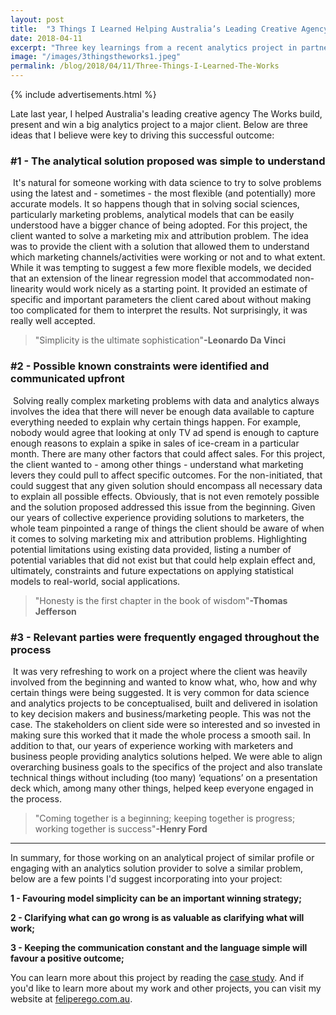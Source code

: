 ```yaml
---
layout: post
title:  "3 Things I Learned Helping Australia’s Leading Creative Agency Win A Large Analytics Project In Less Than A Week"
date: 2018-04-11
excerpt: "Three key learnings from a recent analytics project in partnership with The Works, a leading creative agency."
image: "/images/3thingstheworks1.jpeg"
permalink: /blog/2018/04/11/Three-Things-I-Learned-The-Works
---
```


{% include advertisements.html %}

Late last year, I helped Australia's leading creative agency The Works build, present and win a big analytics project to a major client. Below are three ideas that I believe were key to driving this successful outcome:

<h3>#1 - The analytical solution proposed was simple to understand</h3>
<span class="image left"><img src="{{ "/images/3thingstheworks2.jpeg" | absolute_url }}" alt="" /></span> It's natural for someone working with data science to try to solve problems using the latest and - sometimes - the most flexible (and potentially) more accurate models. It so happens though that in solving social sciences, particularly marketing problems, analytical models that can be easily understood have a bigger chance of being adopted. For this project, the client wanted to solve a marketing mix and attribution problem. The idea was to provide the client with a solution that allowed them to understand which marketing channels/activities were working or not and to what extent. While it was tempting to suggest a few more flexible models, we decided that an extension of the linear regression model that accommodated non-linearity would work nicely as a starting point. It provided an estimate of specific and important parameters the client cared about without making too complicated for them to interpret the results. Not surprisingly, it was really well accepted.

<blockquote>"Simplicity is the ultimate sophistication"<strong>-Leonardo Da Vinci</strong></blockquote>


<h3>#2 - Possible known constraints were identified and communicated upfront</h3>
<span class="image right"><img src="{{ "/images/3thingstheworks3.jpg" | absolute_url }}" alt="" /></span> Solving really complex marketing problems with data and analytics always involves the idea that there will never be enough data available to capture everything needed to explain why certain things happen. For example, nobody would agree that looking at only TV ad spend is enough to capture enough reasons to explain a spike in sales of ice-cream in a particular month. There are many other factors that could affect sales. For this project, the client wanted to - among other things - understand what marketing levers they could pull to affect specific outcomes. For the non-initiated, that could suggest that any given solution should encompass all necessary data to explain all possible effects. Obviously, that is not even remotely possible and the solution proposed addressed this issue from the beginning.  Given our years of collective experience providing solutions to marketers, the whole team pinpointed a range of things the client should be aware of when it comes to solving marketing mix and attribution problems. Highlighting potential limitations using existing data provided, listing a number of potential variables that did not exist but that could help explain effect and, ultimately, constraints and future expectations on applying statistical models to real-world, social applications. 

<blockquote>"Honesty is the first chapter in the book of wisdom"<strong>-Thomas Jefferson</strong></blockquote>

<h3>#3 - Relevant parties were frequently engaged throughout the process</h3>
<span class="image left"><img src="{{ "/images/3thingstheworks4.jpeg" | absolute_url }}" alt="" /></span> It was very refreshing to work on a project where the client was heavily involved from the beginning and wanted to know what, who, how and why certain things were being suggested. It is very common for data science and analytics projects to be conceptualised, built and delivered in isolation to key decision makers and business/marketing people. This was not the case. The stakeholders on client side were so interested and so invested in making sure this worked that it made the whole process a smooth sail. In addition to that, our years of experience working with marketers and business people providing analytics solutions helped. We were able to align overarching business goals to the specifics of the project and also translate technical things without including (too many) ‘equations’ on a presentation deck which, among many other things, helped keep everyone engaged in the process.
 
<blockquote>"Coming together is a beginning; keeping together is progress; working together is success"<strong>-Henry Ford</strong></blockquote>

<hr>

In summary, for those working on an analytical project of similar profile or engaging with an analytics solution provider to solve a similar problem, below are a few points I'd suggest incorporating into your project:

<strong>1 - Favouring model simplicity can be an important winning strategy;</strong>

<strong>2 - Clarifying what can go wrong is as valuable as clarifying what will work;</strong>

<strong>3 -  Keeping the communication constant and the language simple will favour a positive outcome;</strong>
  
You can learn more about this project by reading the <a href="https://feliperego.github.io/cases/2017/10/15/The-Works-Marketing-Mix-Model">case study</a>. And if you'd like to learn more about my work and other projects, you can visit my website at <a href="https://feliperego.github.io/">feliperego.com.au</a>.


